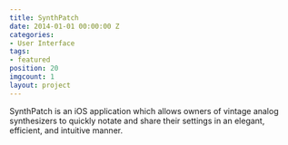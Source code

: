 ```yaml
---
title: SynthPatch
date: 2014-01-01 00:00:00 Z
categories:
- User Interface
tags:
- featured
position: 20
imgcount: 1
layout: project
---
```


SynthPatch is an iOS application which allows owners of vintage analog synthesizers to quickly notate and share their settings in an elegant, efficient, and intuitive manner.
